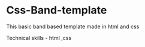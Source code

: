 # Css-Band-template

This basic band based template made in html and css


Technical skills - html ,css
